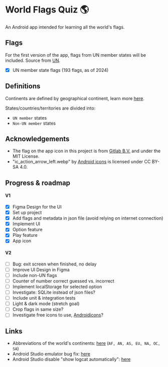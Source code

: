 # World Flags Quiz 🌎

An Android app intended for learning all the world's flags.

## Flags

For the first version of the app, flags from UN member states will be included. Source from [UN](https://www.un.org/en/about-us/member-states).
- [X] UN member state flags (193 flags, as of 2024)

## Definitions

Continents are defined by geographical continent, learn more [here](https://en.wikipedia.org/wiki/Continent).

States/countries/territories are divided into:
* `UN member` states
* `Non-UN member` states

## Acknowledgements

- The flag on the app icon in this project is from [Gitlab B.V.](https://gitlab.com/gitlab-org/gitlab-svgs/-/tree/main) and under the MIT License.
- "ic_action_arrow_left.webp" by [Android icons](https://www.androidicons.com/) is licensed under CC BY-SA 4.0.

## Progress & roadmap

#### V1
- [X] Figma Design for the UI
- [X] Set up project
- [X] Add flags and metadata in json file (avoid relying on internet connection)
- [X] Implement UI
- [X] Option feature
- [X] Play feature
- [X] App icon

#### V2
- [ ] Bug: exit screen when finished, no delay
- [ ] Improve UI Design in Figma
- [ ] Include non-UN flags
- [ ] Counter of number correct guessed vs. incorrect
- [ ] Implement localStorage for selected option
- [ ] Investigate: SQLite instead of json files?
- [ ] Include unit & integration tests
- [ ] Light & dark mode (stretch goal)
- [ ] Crop flags in same size?
- [ ] Investigate free icons to use, [Androidicons](https://www.androidicons.com/)?

## Links

* Abbreviations of the world's continents: [here](https://planetarynames.wr.usgs.gov/Abbreviations) (`AF, AN, AS, EU, NA, OC, SA`)
* Android Studio emulator bug fix: [here](https://stackoverflow.com/questions/42816127/waiting-for-target-device-to-come-online)
* Android Studio disable "show logcat automatically": [here](https://stackoverflow.com/questions/76118961/how-to-prevent-android-studio-to-automatically-switch-to-run-tab-when-i-start)
